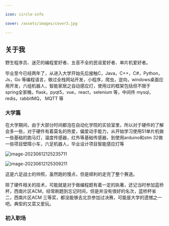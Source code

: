 ```yaml
---

icon: circle-info

cover: /assets/images/cover3.jpg

---
```




## 关于我



野生程序员、迷茫的编程爱好者、五音不全的民谣爱好者、单片机爱好者。



毕业至今已经两年了，从进入大学开始先后接触C，Java，C++，C#，Python，Js，Go 等编程语言，做过全栈网站开发，小程序，爬虫，逆向，windows桌面应用开发，六组机器人，智能家居之自动感应灯，使用过的框架包括但不限于 spring全家桶，flask，pyqt5，vue，react，selenium 等，中间件 mysql， redis，rabbitMQ， MQTT 等

### 大学篇

在大学期间，由于大部分时间都泡在自动化学院的实验室里，所以对于硬件的了解会多一些，对于硬件有着莫名的热爱，偏爱动手能力，从开始学习使用51单片机做一些基础的跑马灯，温度传感器，红外等基础传感器，到使用arduino和stm 32做一些项目壁障小车，六足机器人，毕业设计项目智能感应灯等

![image-20230612125235711](00-resource/image-20230612125235711.png)

![image-20230612125309211](00-resource/image-20230612125309211.png)

这是六足战士的帅照，虽然跑的慢点，但是顺利的走完了整个赛道。

除了硬件相关的技术，可能就是对于做编程题有着一定的执著，还记当时参加蓝桥杯，西南片区ACM，经常刷题到忘记时间，但是并没有很好的名次，蓝桥杯省二，西南片区ACM 三等奖，都没能够去北京参加过决赛，可能是大学的遗憾之一吧。典型的又菜又爱玩。

### 初入职场